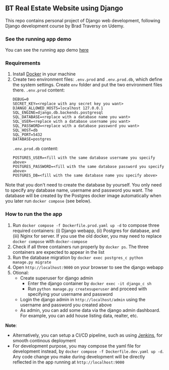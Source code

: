 ## BT Real Estate Website using Django
This repo contains personal project of Django web development, following Django development course by Brad Traversy on Udemy.

### See the running app demo
You can see the running app demo [here](http://52.63.44.101:9000/)

### Requirements
1. Install [Docker](https://docs.docker.com/engine/install/) in your machine
2. Create two environment files: `.env.prod` and `.env.prod.db`, which define the system settings. Create  `env` folder and put the two environment files there.
    `.env.prod` content:
    ```
    DEBUG=0
    SECRET_KEY=<replace with any secret key you want>
    DJANGO_ALLOWED_HOSTS=localhost 127.0.0.1
    SQL_ENGINE=django.db.backends.postgresql
    SQL_DATABASE=<replace with a database name you want>
    SQL_USER=<replace with a database username you want>
    SQL_PASSWORD=<replace with a database password you want>
    SQL_HOST=db
    SQL_PORT=5432
    DATABASE=postgres
    ```
    `.env.prod.db` content:
    ```
    POSTGRES_USER=<fill with the same database username you specify above>
    POSTGRES_PASSWORD=<fill with the same database password you specify above>
    POSTGRES_DB=<fill with the same database name you specify above>
    ```
Note that you don't need to create the database by yourself. You only need to specify any database name, username and password you want. The database will be created by the Postgres docker image automatically when you later run `docker compose` (see below). 

### How to run the the app
1. Run `docker compose -f Dockerfile.prod.yaml up -d` to compose three required containers: (i) Django webapp, (ii) Postgres for database, and (iii) Nginx for server. If you use the old docker, you may need to replace `docker compose` with `docker-compose`
2. Check if all three containers run properly by `docker ps`. The three containers are expected to appear in the list
3. Run the database migration by `docker exec postgres_c python manage.py migrate`
4. Open `http://localhost:9000` on your browser to see the django webapp
5. Otional: 
    * Create superuser for django admin
      * Enter the django container by `docker exec -it django_c sh`
      * Run `python manage.py createsuperuser` and proceed with specifying your username and password
    * Login the django admin in `http://localhost/admin` using the username and password you created above
    * As admin, you can add some data via the django admin dashboard. For example, you can add house listing data, realter, etc.

**Note**: 
* Alternatively, you can setup a CI/CD pipeline, such as using [Jenkins](https://www.jenkins.io/), for smooth continous deployment
* For development purpose, you may compose the yaml file for development instead, by `docker compose -f Dockerfile.dev.yaml up -d`. Any code change you make during development will be directly reflected in the app running at `http://localhost:9000`


